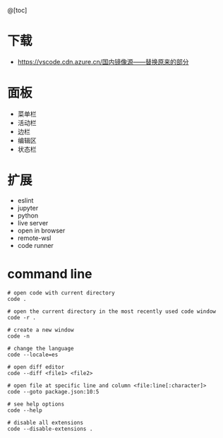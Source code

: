 @[toc]

# 下载

- https://vscode.cdn.azure.cn/国内镜像源——替换原来的部分

# 面板

- 菜单栏
- 活动栏
- 边栏
- 编辑区
- 状态栏

# 扩展

- eslint
- jupyter
- python
- live server
- open in browser
- remote-wsl
- code runner

# command line

```shell
# open code with current directory
code .

# open the current directory in the most recently used code window
code -r .

# create a new window
code -n

# change the language
code --locale=es

# open diff editor
code --diff <file1> <file2>

# open file at specific line and column <file:line[:character]>
code --goto package.json:10:5

# see help options
code --help

# disable all extensions
code --disable-extensions .
```